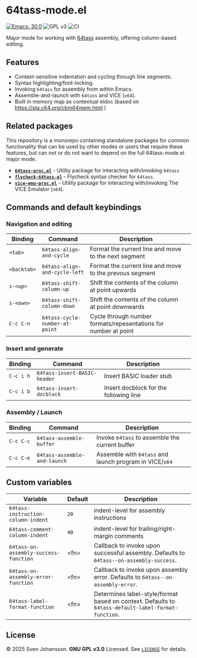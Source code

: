 
# 64tass-mode.el

[![Emacs: 30.0](https://img.shields.io/badge/Emacs-30.0-blue.svg)](https://www.gnu.org/software/emacs/)
![GPL v3](https://img.shields.io/badge/license-GPL_v3-green.svg)
![CI](https://github.com/svjson/64tass-mode.el/actions/workflows/test.yml/badge.svg)

Major mode for working with [64tass](https://github.com/irmen/64tass) assembly, offering column-based editing.


## Features

- Context-sensitive indentation and cycling through line segments.
- Syntax highlighting/font-locking.
- Invoking `64tass` for assembly from within Emacs.
- Assemble-and-launch with `64tass` and VICE (`x64`).
- Built in memory map as contextual eldoc (based on https://sta.c64.org/cbm64mem.html )


## Related packages

This repository is a monorepo containing standalone packages for common functionality that
can be used by other modes or users that require these features, but can not or do not want to
depend on the full 64tass-mode.el major mode.

- [**`64tass-proc.el`**](packages/64tass-proc.el/README.md) - Utility package for interacting with/invoking `64tass`
- [**`flycheck-64tass.el`**](packages/flycheck-64tass.el/README.md) - Flycheck syntax checker for `64tass`.
- [**`vice-emu-proc.el`**](packages/vice-emu-proc.el/README.md) - Utility package for interacting with/invoking The VICE Emulator (`x64`).


## Commands and default keybindings

### Navigation and editing

| Binding     | Command                        | Description                                                     |   |
|-------------|--------------------------------|-----------------------------------------------------------------|---|
| `<tab>`     | `64tass-align-and-cycle`       | Format the current line and move to the next segment            |   |
| `<backtab>` | `64tass-align-and-cycle-left`  | Format the current line and move to the prevous segment         |   |
| `s-<up>`    | `64tass-shift-column-up`       | Shift the contents of the column at point upwards               |   |
| `s-<own>`   | `64tass-shift-column-down`     | Shift the contents of the column at point downwards             |   |
| `C-c C-n`   | `64tass-cycle-number-at-point` | Cycle through number formats/repesentations for number at point |   |


### Insert and generate

| Binding     | Command                        | Description                                                     |   |
|-------------|--------------------------------|-----------------------------------------------------------------|---|
| `C-c i h`   | `64tass-insert-BASIC-header`   | Insert BASIC loader stub                                        |
| `C-c i b`   | `64tass-insert-docblock`       | Insert docblock for the following line                          |


### Assembly / Launch

| Binding     | Command                        | Description                                                     |
|-------------|--------------------------------|-----------------------------------------------------------------|
| `C-c C-c`   | `64tass-assemble-buffer`       | Invoke `64tass` to assemble the current buffer                  |
| `C-c C-e`   | `64tass-assemble-and-launch`   | Assemble with `64tass` and launch program in VICE/`x64`         |


## Custom variables

| Variable                              | Default | Description                                                                             |
|---------------------------------------|---------|-----------------------------------------------------------------------------------------|
| `64tass-instruction-column-indent`    | `20`    | indent-level for assembly instructions                                                  |
| `64tass-comment-column-indent`        | `40`    | indent-level for trailing/right-margin comments                                         |
| `64tass-on-assembly-success-function` | \<fn>   | Callback to invoke upon successful assembly. Defaults to `64tass--on-assembly-success`. |
| `64tass-on-assembly-error-function`   | \<fn>   | Callback to invoke upon assembly error. Defaults to `64tass--on-assembly-error`.        |
| `64tass-label-format-function`        | \<fn>   | Determines label-style/format based on context. Defaults to `64tass-default-label-format-function`.                                                                                        |


## License

© 2025 Sven Johansson. **GNU GPL v3.0** Licensed. See [`LICENSE`](LICENSE) for details.
